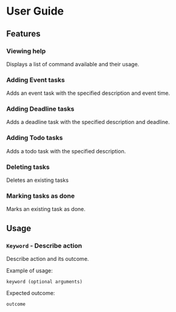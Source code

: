 # User Guide

## Features 

### Viewing help 
Displays a list of command available and their usage.

### Adding Event tasks
Adds an event task with the specified description and event time.

### Adding Deadline tasks
Adds a deadline task with the specified description and deadline.

### Adding Todo tasks
Adds a todo task with the specified description.

### Deleting tasks
Deletes an existing tasks

### Marking tasks as done
Marks an existing task as done. 

## Usage

### `Keyword` - Describe action

Describe action and its outcome.

Example of usage: 

`keyword (optional arguments)`

Expected outcome:

`outcome`
